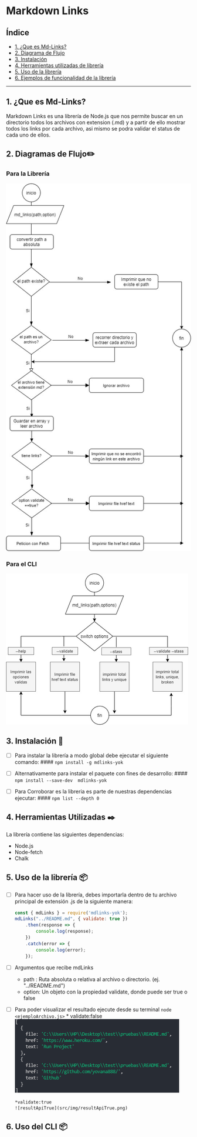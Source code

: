# Markdown Links

## Índice

* [1. ¿Que es Md-Links?](#1-que-es-md-links)
* [2. Diagrama de Flujo](#2-diagrama-de-flujo)
* [3. Instalación](#3-instalación)
* [4. Herramientas utilizadas de librería](#4-herramientas-utilizadas)
* [5. Uso de la librería](#5-uso-de-la-librería)
* [6. Ejemplos de funcionalidad de la librería](#5-ejemplos-de-funcionalidad-de-la-librería)

***

## 1. ¿Que es Md-Links?

Markdown Links es una librería de Node.js que nos permite buscar en un directorio todos los archivos con extension (.md) y a partir de ello mostrar todos los links por cada archivo, asi mismo se podra validar el status de cada uno de ellos.

## 2. Diagramas de Flujo:pencil2:

### Para la Librería
![md-links](src/img/md_links.jpg)


### Para el CLI
![cli](src/img/cli.jpg)

## 3. Instalación :rocket:

- [ ] Para instalar la librería a modo global debe ejecutar el siguiente comando:
      #### `npm install -g mdlinks-yok`

- [ ] Alternativamente para instalar el paquete con fines de desarrollo:
      #### `npm install --save-dev  mdlinks-yok`

- [ ] Para Corroborar es la libreria es parte de nuestras dependencias ejecutar:
      #### `npm list --depth 0`

## 4. Herramientas Utilizadas 	:black_nib:

La librería contiene las siguientes dependencias:
* Node.js
* Node-fetch
* Chalk

## 5. Uso de la librería :package:

- [ ] Para hacer uso de la librería, debes importarla dentro de tu archivo principal de extensión .js de la siguiente manera:
    ```js
    const { mdLinks } = require('mdlinks-yok');
    mdLinks("../README.md", { validate: true })
        .then(response => {
            console.log(response);
        })
        .catch(error => {
            console.log(error);
        });
    ```

- [ ] Argumentos que recibe mdLinks
    - path : Ruta absoluta o relativa al archivo o directorio. (ej. "../README.md")
    - option: Un objeto con la propiedad validate, donde puede ser true o false 

- [ ] Para poder visualizar el resultado ejecute desde su terminal `node <ejemploArchivo.js>` 
      * validate:false
      ![resultApiFalse](src/img/resultApiFalse.png)

      *validate:true
      ![resultApiTrue](src/img/resultApiTrue.png)

## 6. Uso del CLI :package:
 